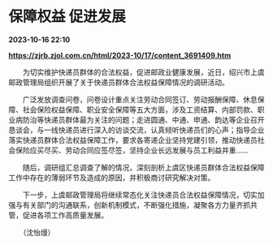 # 保障权益 促进发展

**2023-10-16 22:10**

**https://zjrb.zjol.com.cn/html/2023-10/17/content_3691409.htm**

　　为切实维护快递员群体的合法权益，促进邮政业健康发展，近日，绍兴市上虞邮政管理局组织开展了关于快递员群体合法权益保障情况的调研活动。

　　广泛发放调查问卷，问卷设计重点关注劳动合同签订、劳动报酬保障、休息保障、社会保险权益保障、职业安全保障等五大方面，涉及工资结算、内部罚款、职业病防治等快递员群体最为关注的问题；走进圆通、中通、申通、韵达等企业召开恳谈会，与一线快递员进行深入的访谈交流，认真倾听快递员们的心声；指导企业落实快递员群体合法权益保障工作，要求各寄递企业坚持党建引领，推动快递员社会保险应买尽买、劳动合同应签尽签，坚持企业长远发展与员工利益并重……

　　随后，调研组汇总调查了解的情况，深刻剖析上虞区快递员群体合法权益保障工作中存在的薄弱环节及造成的原因，并积极商讨研究解决对策。

　　下一步，上虞邮政管理局将继续常态化关注快递员合法权益保障情况，切实加强与有关部门的沟通联系，创新机制模式，不断强化措施，凝聚各方力量齐抓共管，促进各项工作高质量发展。

　　（沈怡熳）